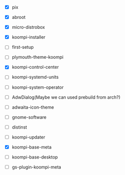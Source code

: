 - [x] pix
- [x] abroot
- [x] micro-distrobox
- [x] koompi-installer
- [ ] first-setup
- [ ] plymouth-theme-koompi
- [x] koompi-control-center
- [ ] koompi-systemd-units
- [ ] koompi-system-operator
- [ ] AdwDialog(Maybe we can used prebuild from arch?)
- [ ] adwaita-icon-theme
- [ ] gnome-software
- [ ] distinst
- [ ] koompi-updater
- [x] koompi-base-meta
- [ ] koompi-base-desktop
- [ ] gs-plugin-koompi-meta


